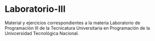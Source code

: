 # Laboratorio-III
Material y ejercicios correspondientes a la materia Laboratorio de Programación III de la Tecnicatura Universitaria en Programación de la Univcersidad Tecnológica Nacional.
